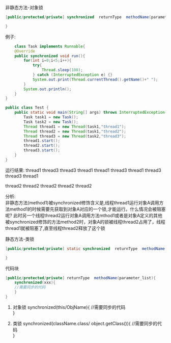 非静态方法-对象锁
~~~java
[public/protected/private] synchronized  returnType  methodName(parameter_list){

} 
~~~

例子:
~~~java
    class Task implements Runnable{	
	@Override
	public synchronized void run(){
		for(int i=0;i<5;i++){
			try{
				Thread.sleep(100);
			} catch (InterruptedException e) {}
			System.out.print(Thread.currentThread().getName()+" ");
		}
		System.out.println();
	}
}

public class Test {	
	public static void main(String[] args) throws InterruptedException{
		Task task1 = new Task();
        Task task2 = new Task();
		Thread thread1 = new Thread(task1,"thread1");
		Thread thread2 = new Thread(task1,"thread2");
		Thread thread3 = new Thread(task2,"thread3");
		thread1.start();
		thread2.start();
		thread3.start();
	}
}
~~~

运行结果:
thread1 thread3 thread3 thread1 thread1 thread3 thread1 thread3 thread3 thread1    

thread2 thread2 thread2 thread2 thread2   

分析:  
    非静态方法(method1)被synchronized修饰含义是,线程thread1运行对象A调用方法method1的时候需要先获取到对象A对应的一个锁,才能运行。什么情况会被阻塞呢? 此时另一个线程thread2运行对象A调用方法mthod1或者是对象A定义的其他被synchronized修饰的方法method2时，对象A的锁被线程thread2占用了，线程thread1就被阻塞了,直至线程thread2释放了这个锁


静态方法-类锁
~~~java 
[public/protected/private] static synchronized  returnType  methodName(parameter_list){

} 
~~~




代码块 
~~~java 
[public/protected/private] returnType  methodName(parameter_list){   
    synchronized(xxx){  
    //需要同步的代码  	
    }   
}
~~~

1. 对象锁
synchronized(this/ObjName){
    //需要同步的代码	
}


2. 类锁
synchronized(className.class/ object.getClass()){
    //需要同步的代码	
}
